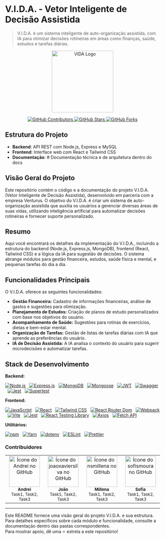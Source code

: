 # V.I.D.A. - Vetor Inteligente de Decisão Assistida

> V.I.D.A. é um sistema inteligente de auto-organização assistida, com IA para otimizar decisões rotineiras em áreas como finanças, saúde, estudos e tarefas diárias.

<p align="center">
  <img width="200"  src ="https://upload.wikimedia.org/wikipedia/commons/f/f1/Vitejs-logo.svg" alt="VIDA Logo">
</p>

<p align="center">
  <a href="https://github.com/andreiolicar/VIDA/graphs/contributors">
    <img src="https://img.shields.io/github/contributors/andreiolicar/VIDA?color=0FC2C0&logo=github&style=flat-square" alt="GitHub Contributors">
  </a>
  <a href="https://github.com/andreiolicar/VIDA/stargazers">
    <img src="https://img.shields.io/github/stars/andreiolicar/VIDA?color=0FC2C0&logo=github&style=flat-square" alt="GitHub Stars">
  </a>
  <a href="https://github.com/andreiolicar/VIDA/network/members">
    <img src="https://img.shields.io/github/forks/andreiolicar/VIDA?color=0FC2C0&logo=github&style=flat-square" alt="GitHub Forks">
  </a>
</p>

##  Estrutura do Projeto

- **Backend**: API REST com Node.js, Express e MySQL
- **Frontend**: Interface web com React e Tailwind CSS
- **Documentação**: # Documentação técnica e de arquitetura dentro do docs

##   Visão Geral do Projeto

Este repositório contém o código e a documentação do projeto V.I.D.A. (Vetor Inteligente de Decisão Assistida), desenvolvido em parceria com a empresa Venturus. O objetivo do V.I.D.A. é criar um sistema de auto-organização assistida que auxilia os usuários a gerenciar diversas áreas de suas vidas, utilizando inteligência artificial para automatizar decisões rotineiras e fornecer suporte personalizado.

##   Resumo

Aqui você encontrará os detalhes da implementação do V.I.D.A., incluindo a estrutura do backend (Node.js, Express.js, MongoDB), frontend (React, Tailwind CSS) e a lógica da IA para sugestão de decisões. O sistema abrange módulos para gestão financeira, estudos, saúde física e mental, e pequenas tarefas do dia a dia.

##   Funcionalidades Principais

O V.I.D.A. oferece as seguintes funcionalidades:

* **Gestão Financeira:** Cadastro de informações financeiras, análise de gastos e sugestões para otimização.
* **Planejamento de Estudos:** Criação de planos de estudo personalizados com base nos objetivos do usuário.
* **Acompanhamento de Saúde:** Sugestões para rotinas de exercícios, dietas e bem-estar mental.
* **Organização de Tarefas:** Gestão de listas de tarefas diárias com IA que aprende as preferências do usuário.
* **IA de Decisão Assistida:** A IA analisa o contexto do usuário para sugerir microdecisões e automatizar tarefas.

##   Stack de Desenvolvimento

**Backend:**

[![Node.js](https://img.shields.io/badge/Node.js-0FC2C0?style=for-the-badge&logo=node.js&logoColor=0D1117)](https://nodejs.org/)
&nbsp;
[![Express.js](https://img.shields.io/badge/Express.js-0FC2C0?style=for-the-badge&logo=express&logoColor=0D1117)](https://expressjs.com/)
&nbsp;
[![MongoDB](https://img.shields.io/badge/MongoDB-0FC2C0?style=for-the-badge&logo=mongodb&logoColor=0D1117)](https://www.mongodb.com/)
&nbsp;
[![Mongoose](https://img.shields.io/badge/Mongoose-0FC2C0?style=for-the-badge&logo=mongoose&logoColor=0D1117)](https://mongoosejs.com/)
&nbsp;
[![JWT](https://img.shields.io/badge/JWT-0FC2C0?style=for-the-badge&logo=jsonwebtokens&logoColor=0D1117)](https://jwt.io/)
&nbsp;
[![Swagger](https://img.shields.io/badge/Swagger-0FC2C0?style=for-the-badge&logo=swagger&logoColor=0D1117)](https://swagger.io/)
&nbsp;
[![Jest](https://img.shields.io/badge/Jest-0FC2C0?style=for-the-badge&logo=jest&logoColor=0D1117)](https://jestjs.io/)
&nbsp;
[![Supertest](https://img.shields.io/badge/Supertest-0FC2C0?style=for-the-badge&logoColor=white&color=0FC2C0)](https://github.com/visionmedia/supertest)
&nbsp;

**Frontend:**

[![JavaScript](https://img.shields.io/badge/JavaScript-0FC2C0?style=for-the-badge&logo=javascript&logoColor=0D1117)](https://www.javascript.com/)
&nbsp;
[![React](https://img.shields.io/badge/React-0FC2C0?style=for-the-badge&logo=react&logoColor=0D1117)](https://reactjs.org/)
&nbsp;
[![Tailwind CSS](https://img.shields.io/badge/Tailwind_CSS-0FC2C0?style=for-the-badge&logo=tailwindcss&logoColor=0D1117)](https://tailwindcss.com/)
&nbsp;
[![React Router Dom](https://img.shields.io/badge/React_Router_Dom-0FC2C0?style=for-the-badge&logo=reactrouter&logoColor=0D1117)](https://reactrouter.com/)
&nbsp;
[![Webpack](https://img.shields.io/badge/Webpack-0FC2C0?style=for-the-badge&logo=webpack&logoColor=0D1117)](https://webpack.js.org/)
&nbsp;
[![Vite](https://img.shields.io/badge/Vite-0FC2C0?style=for-the-badge&logo=vite&logoColor=0D1117)](https://vitejs.dev/)
&nbsp;
[![Jest](https://img.shields.io/badge/Jest-0FC2C0?style=for-the-badge&logo=jest&logoColor=0D1117)](https://jestjs.io/)
&nbsp;
[![React Testing Library](https://img.shields.io/badge/React_Testing_Library-0FC2C0?style=for-the-badge&logoColor=white&color=0FC2C0)](https://testing-library.com/docs/react-testing-library/intro/)
&nbsp;
[![Axios](https://img.shields.io/badge/Axios-0FC2C0?style=for-the-badge&logo=axios&logoColor=0D1117)](https://axios-http.com/)
&nbsp;
[![Fetch API](https://img.shields.io/badge/Fetch_API-0FC2C0?style=for-the-badge&logoColor=white&color=0FC2C0)](https://developer.mozilla.org/en-US/docs/Web/API/Fetch_API)
&nbsp;

**Utilitários:**

[![npm](https://img.shields.io/badge/npm-0FC2C0?style=for-the-badge&logo=npm&logoColor=0D1117)](https://www.npmjs.com/)
&nbsp;
[![Yarn](https://img.shields.io/badge/Yarn-0FC2C0?style=for-the-badge&logo=yarn&logoColor=0D1117)](https://yarnpkg.com/)
&nbsp;
[![dotenv](https://img.shields.io/badge/dotenv-0FC2C0?style=for-the-badge&logo=dotenv&logoColor=0D1117)](https://github.com/motdotla/dotenv)
&nbsp;
[![ESLint](https://img.shields.io/badge/ESLint-0FC2C0?style=for-the-badge&logo=eslint&logoColor=0D1117)](https://eslint.org/)
&nbsp;
[![Prettier](https://img.shields.io/badge/Prettier-0FC2C0?style=for-the-badge&logo=prettier&logoColor=0D1117)](https://prettier.io/)
&nbsp;

###   Contribuidores

<table>
    <tr>
        <td align="center">
            <a href="https://github.com/andreiolicar">
                <img src="https://avatars.githubusercontent.com/u/166918480?v=4" width="100px;"
                    alt="Ícone do Andrei no GitHub" /><br>
                <sub>
                    <b>Andrei</b>
                </sub> <br>
            </a>
            <sub>
                Task1, Task2, Task3
            </sub>
        </td>
        <td align="center">
            <a href="https://github.com/joaoxaviersilva">
                <img src="https://avatars.githubusercontent.com/u/96438479?v=4" width="100px;"
                    alt="Ícone do joaoxaviersilva no GitHub" /><br>
                <sub>
                    <b>João</b>
                </sub> <br>
            </a>
            <sub>
                Task1, Task2, Task3
            </sub>
        </td>
        <td align="center">
            <a href="https://github.com/nsmillena">
                <img src="https://avatars.githubusercontent.com/u/120488775?v=4" width="100px;"
                    alt="Ícone do nsmillena no GitHub" /><br>
                <sub>
                    <b>Millena</b>
                </sub> <br>
            </a>
            <sub>
                Task1, Task2, Task3
            </sub>
        </td>
        <td align="center">
            <a href="https://github.com/sofismoura">
                <img src="https://avatars.githubusercontent.com/u/146744026?v=4" width="100px;"
                    alt="Ícone do sofismoura no GitHub" /><br>
                <sub>
                    <b>Sofia</b>
                </sub> <br>
            </a>
            <sub>
                Task1, Task2, Task3
            </sub>
        </td>
    </tr>
</table>

<hr>

Este README fornece uma visão geral do projeto V.I.D.A. e sua estrutura. Para detalhes específicos sobre cada módulo e funcionalidade, consulte a documentação dentro das pastas correspondentes.
<br>
Para mostrar apoio, dê uma ⭐ estrela a este repositório!
